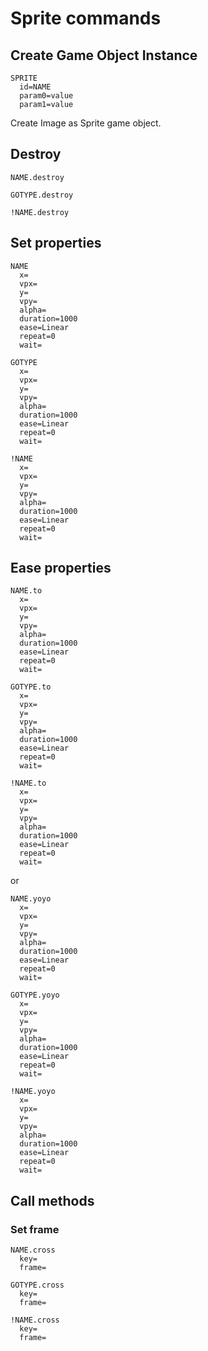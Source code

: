 # Sprite commands

## Create Game Object Instance

```
SPRITE
  id=NAME
  param0=value
  param1=value
```

Create Image as Sprite game object.

## Destroy

```
NAME.destroy
```

```
GOTYPE.destroy
```

```
!NAME.destroy
```

## Set properties

```
NAME
  x=
  vpx=
  y=
  vpy=
  alpha=
  duration=1000
  ease=Linear
  repeat=0
  wait=
```

```
GOTYPE
  x=
  vpx=
  y=
  vpy=
  alpha=
  duration=1000
  ease=Linear
  repeat=0
  wait=
```

```
!NAME
  x=
  vpx=
  y=
  vpy=
  alpha=
  duration=1000
  ease=Linear
  repeat=0
  wait=
```

## Ease properties

```
NAME.to
  x=
  vpx=
  y=
  vpy=
  alpha=
  duration=1000
  ease=Linear
  repeat=0
  wait=
```

```
GOTYPE.to
  x=
  vpx=
  y=
  vpy=
  alpha=
  duration=1000
  ease=Linear
  repeat=0
  wait=
```

```
!NAME.to
  x=
  vpx=
  y=
  vpy=
  alpha=
  duration=1000
  ease=Linear
  repeat=0
  wait=
```

or

```
NAME.yoyo
  x=
  vpx=
  y=
  vpy=
  alpha=
  duration=1000
  ease=Linear
  repeat=0
  wait=
```

```
GOTYPE.yoyo
  x=
  vpx=
  y=
  vpy=
  alpha=
  duration=1000
  ease=Linear
  repeat=0
  wait=
```

```
!NAME.yoyo
  x=
  vpx=
  y=
  vpy=
  alpha=
  duration=1000
  ease=Linear
  repeat=0
  wait=
```

## Call methods

### Set frame

```
NAME.cross
  key=
  frame=
```

```
GOTYPE.cross
  key=
  frame=
```

```
!NAME.cross
  key=
  frame=
```